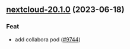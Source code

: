 

## [nextcloud-20.1.0](https://github.com/truecharts/charts/compare/nextcloud-20.0.4...nextcloud-20.1.0) (2023-06-18)

### Feat

- add collabora pod ([#9744](https://github.com/truecharts/charts/issues/9744))
  
  